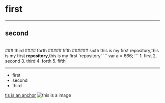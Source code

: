 # first
---
## second
<br />
### third
#### forth
##### fifth
###### sixth
this is my first repository,this is my first <strong>repository</strong>,this is my first `repository`
```
var a = 666;
```
1. first
2. second
3. third
4. forth
5. fifth

---
- first
- second
- third

[tis is an anchor](https://www.baidu.com/)
![this is a image](http://pic33.nipic.com/20130916/3420027_192919547000_2.jpg)
